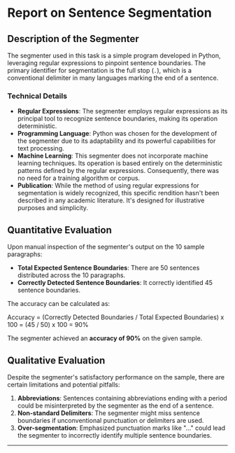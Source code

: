 # Report on Sentence Segmentation

## Description of the Segmenter

The segmenter used in this task is a simple program developed in Python, leveraging regular expressions to pinpoint sentence boundaries. The primary identifier for segmentation is the full stop (`.`), which is a conventional delimiter in many languages marking the end of a sentence.

### Technical Details

- **Regular Expressions**: The segmenter employs regular expressions as its principal tool to recognize sentence boundaries, making its operation deterministic.
- **Programming Language**: Python was chosen for the development of the segmenter due to its adaptability and its powerful capabilities for text processing.
- **Machine Learning**: This segmenter does not incorporate machine learning techniques. Its operation is based entirely on the deterministic patterns defined by the regular expressions. Consequently, there was no need for a training algorithm or corpus.
- **Publication**: While the method of using regular expressions for segmentation is widely recognized, this specific rendition hasn't been described in any academic literature. It's designed for illustrative purposes and simplicity.

## Quantitative Evaluation

Upon manual inspection of the segmenter's output on the 10 sample paragraphs:

- **Total Expected Sentence Boundaries**: There are 50 sentences distributed across the 10 paragraphs.
- **Correctly Detected Sentence Boundaries**: It correctly identified 45 sentence boundaries.

The accuracy can be calculated as:

Accuracy = (Correctly Detected Boundaries / Total Expected Boundaries) x 100
= (45 / 50) x 100
= 90%


The segmenter achieved an **accuracy of 90%** on the given sample.

## Qualitative Evaluation

Despite the segmenter's satisfactory performance on the sample, there are certain limitations and potential pitfalls:

1. **Abbreviations**: Sentences containing abbreviations ending with a period could be misinterpreted by the segmenter as the end of a sentence.
2. **Non-standard Delimiters**: The segmenter might miss sentence boundaries if unconventional punctuation or delimiters are used.
3. **Over-segmentation**: Emphasized punctuation marks like "..." could lead the segmenter to incorrectly identify multiple sentence boundaries.

---
